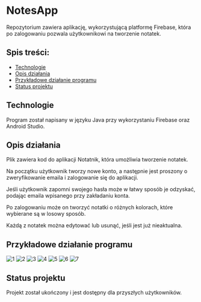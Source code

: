 # NotesApp
Repozytorium zawiera aplikację, wykorzystującą platformę Firebase, która po zalogowaniu pozwala użytkownikowi na tworzenie notatek.

## Spis treści:
* [Technologie](#technologie)
* [Opis działania](#opis-działania)
* [Przykładowe działanie programu](#przykładowe-działanie-programu)
* [Status projektu](#status-projektu)

## Technologie
Program został napisany w języku Java przy wykorzystaniu Firebase oraz Android Studio.

## Opis działania
Plik zawiera kod do aplikacji Notatnik, która umożliwia tworzenie notatek.

Na początku użytkownik tworzy nowe konto, a następnie jest proszony o zweryfikowanie emaila i zalogowanie się do aplikacji.

Jeśli użytkownik zapomni swojego hasła może w łatwy sposób je odzyskać, podając emaila wpisanego przy zakładaniu konta.

Po zalogowaniu może on tworzyć notatki o różnych kolorach, które wybierane są w losowy sposób.

Każdą z notatek można edytować lub usunąć, jeśli jest już nieaktualna.
 
## Przykładowe działanie programu
![1](https://user-images.githubusercontent.com/79590271/171444488-c04518c5-9e24-4107-8e14-3a1e3f0cc5b6.jpg) ![2](https://user-images.githubusercontent.com/79590271/171444485-42891c27-9af7-4cc4-8993-9f8279c1e6c0.jpg)
![3](https://user-images.githubusercontent.com/79590271/171444479-857adf24-5553-4bf0-a1a0-6702c5bf02ad.jpg) ![4](https://user-images.githubusercontent.com/79590271/171444527-2b21d3da-09fc-4dba-8d61-28e1990b7bb2.jpg)
![5](https://user-images.githubusercontent.com/79590271/171444545-b424fd09-4741-47a8-b23d-dc3f2b5089db.jpg) ![6](https://user-images.githubusercontent.com/79590271/171444547-b5d79d1c-8f5a-4f50-8292-b6d43e56408b.jpg)
![7](https://user-images.githubusercontent.com/79590271/171444541-4e74c557-95f6-4c4f-94a2-9b551ff7af60.jpg)

## Status projektu
Projekt został ukończony i jest dostępny dla przyszłych użytkowników.
